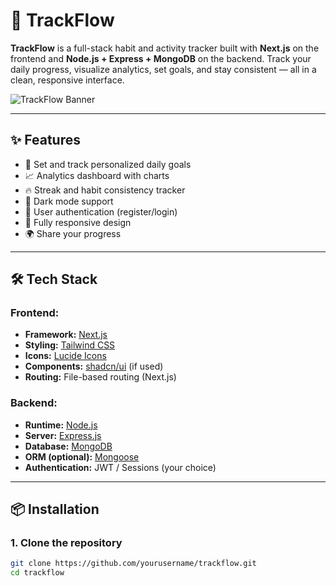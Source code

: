# 🚀 TrackFlow

**TrackFlow** is a full-stack habit and activity tracker built with **Next.js** on the frontend and **Node.js + Express + MongoDB** on the backend. Track your daily progress, visualize analytics, set goals, and stay consistent — all in a clean, responsive interface.

![TrackFlow Banner](https://via.placeholder.com/1200x400?text=TrackFlow+Hero+Image)

---

## ✨ Features

- 🧠 Set and track personalized daily goals
- 📈 Analytics dashboard with charts
- 🔥 Streak and habit consistency tracker
- 🌙 Dark mode support
- 🔐 User authentication (register/login)
- 📱 Fully responsive design
- 🌍 Share your progress

---

## 🛠️ Tech Stack

### Frontend:
- **Framework:** [Next.js](https://nextjs.org/)
- **Styling:** [Tailwind CSS](https://tailwindcss.com/)
- **Icons:** [Lucide Icons](https://lucide.dev/)
- **Components:** [shadcn/ui](https://ui.shadcn.com/) (if used)
- **Routing:** File-based routing (Next.js)

### Backend:
- **Runtime:** [Node.js](https://nodejs.org/)
- **Server:** [Express.js](https://expressjs.com/)
- **Database:** [MongoDB](https://www.mongodb.com/)
- **ORM (optional):** [Mongoose](https://mongoosejs.com/)
- **Authentication:** JWT / Sessions (your choice)

---

## 📦 Installation

### 1. Clone the repository
```bash
git clone https://github.com/yourusername/trackflow.git
cd trackflow
